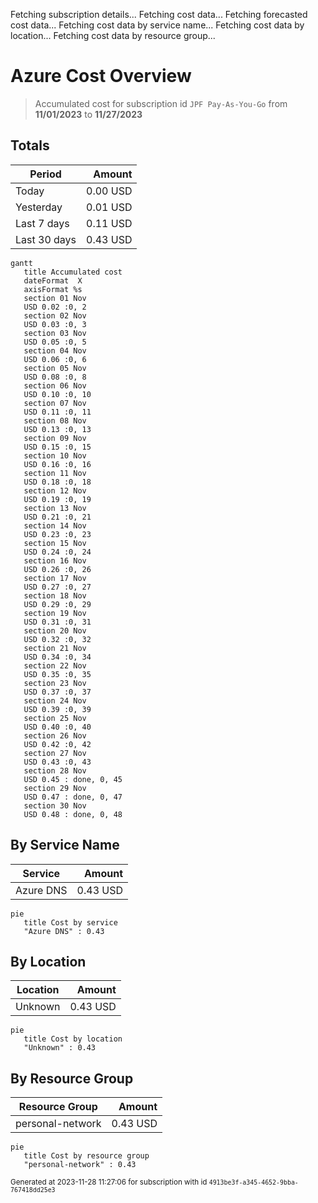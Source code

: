 Fetching subscription details...
Fetching cost data...
Fetching forecasted cost data...
Fetching cost data by service name...
Fetching cost data by location...
Fetching cost data by resource group...
# Azure Cost Overview

> Accumulated cost for subscription id `JPF Pay-As-You-Go` from **11/01/2023** to **11/27/2023**

## Totals

|Period|Amount|
|---|---:|
|Today|0.00 USD|
|Yesterday|0.01 USD|
|Last 7 days|0.11 USD|
|Last 30 days|0.43 USD|

```mermaid
gantt
   title Accumulated cost
   dateFormat  X
   axisFormat %s
   section 01 Nov
   USD 0.02 :0, 2
   section 02 Nov
   USD 0.03 :0, 3
   section 03 Nov
   USD 0.05 :0, 5
   section 04 Nov
   USD 0.06 :0, 6
   section 05 Nov
   USD 0.08 :0, 8
   section 06 Nov
   USD 0.10 :0, 10
   section 07 Nov
   USD 0.11 :0, 11
   section 08 Nov
   USD 0.13 :0, 13
   section 09 Nov
   USD 0.15 :0, 15
   section 10 Nov
   USD 0.16 :0, 16
   section 11 Nov
   USD 0.18 :0, 18
   section 12 Nov
   USD 0.19 :0, 19
   section 13 Nov
   USD 0.21 :0, 21
   section 14 Nov
   USD 0.23 :0, 23
   section 15 Nov
   USD 0.24 :0, 24
   section 16 Nov
   USD 0.26 :0, 26
   section 17 Nov
   USD 0.27 :0, 27
   section 18 Nov
   USD 0.29 :0, 29
   section 19 Nov
   USD 0.31 :0, 31
   section 20 Nov
   USD 0.32 :0, 32
   section 21 Nov
   USD 0.34 :0, 34
   section 22 Nov
   USD 0.35 :0, 35
   section 23 Nov
   USD 0.37 :0, 37
   section 24 Nov
   USD 0.39 :0, 39
   section 25 Nov
   USD 0.40 :0, 40
   section 26 Nov
   USD 0.42 :0, 42
   section 27 Nov
   USD 0.43 :0, 43
   section 28 Nov
   USD 0.45 : done, 0, 45
   section 29 Nov
   USD 0.47 : done, 0, 47
   section 30 Nov
   USD 0.48 : done, 0, 48
```

## By Service Name

|Service|Amount|
|---|---:|
|Azure DNS|0.43 USD|

```mermaid
pie
   title Cost by service
   "Azure DNS" : 0.43
```

## By Location

|Location|Amount|
|---|---:|
|Unknown|0.43 USD|

```mermaid
pie
   title Cost by location
   "Unknown" : 0.43
```

## By Resource Group

|Resource Group|Amount|
|---|---:|
|personal-network|0.43 USD|

```mermaid
pie
   title Cost by resource group
   "personal-network" : 0.43
```

<sup>Generated at 2023-11-28 11:27:06 for subscription with id `4913be3f-a345-4652-9bba-767418dd25e3`</sup>
